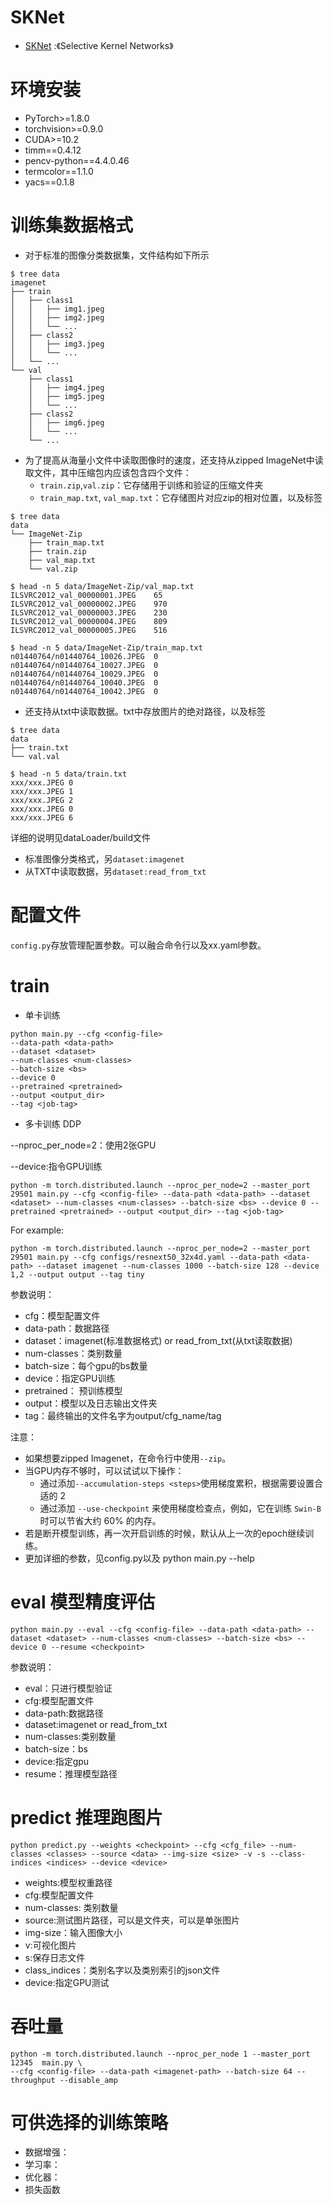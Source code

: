 # SKNet
- [SKNet](https://arxiv.org/pdf/1903.06586.pdf) :《Selective Kernel Networks》

# 环境安装
- PyTorch>=1.8.0
- torchvision>=0.9.0
- CUDA>=10.2
- timm==0.4.12
- pencv-python==4.4.0.46
- termcolor==1.1.0
- yacs==0.1.8


# 训练集数据格式
- 对于标准的图像分类数据集，文件结构如下所示
```
$ tree data
imagenet
├── train
│   ├── class1
│   │   ├── img1.jpeg
│   │   ├── img2.jpeg
│   │   └── ...
│   ├── class2
│   │   ├── img3.jpeg
│   │   └── ...
│   └── ...
└── val
    ├── class1
    │   ├── img4.jpeg
    │   ├── img5.jpeg
    │   └── ...
    ├── class2
    │   ├── img6.jpeg
    │   └── ...
    └── ...

```

- 为了提高从海量小文件中读取图像时的速度，还支持从zipped ImageNet中读取文件，其中压缩包内应该包含四个文件：
  - ```train.zip```,```val.zip```：它存储用于训练和验证的压缩文件夹
  - ```train_map.txt```, ```val_map.txt```：它存储图片对应zip的相对位置，以及标签
```
$ tree data
data
└── ImageNet-Zip
    ├── train_map.txt
    ├── train.zip
    ├── val_map.txt
    └── val.zip

$ head -n 5 data/ImageNet-Zip/val_map.txt
ILSVRC2012_val_00000001.JPEG	65
ILSVRC2012_val_00000002.JPEG	970
ILSVRC2012_val_00000003.JPEG	230
ILSVRC2012_val_00000004.JPEG	809
ILSVRC2012_val_00000005.JPEG	516

$ head -n 5 data/ImageNet-Zip/train_map.txt
n01440764/n01440764_10026.JPEG	0
n01440764/n01440764_10027.JPEG	0
n01440764/n01440764_10029.JPEG	0
n01440764/n01440764_10040.JPEG	0
n01440764/n01440764_10042.JPEG	0
```

- 还支持从txt中读取数据。txt中存放图片的绝对路径，以及标签
```
$ tree data
data
├── train.txt
└── val.val

$ head -n 5 data/train.txt
xxx/xxx.JPEG 0
xxx/xxx.JPEG 1
xxx/xxx.JPEG 2
xxx/xxx.JPEG 0
xxx/xxx.JPEG 6
```

详细的说明见dataLoader/build文件
- 标准图像分类格式，另```dataset:imagenet```
- 从TXT中读取数据，另```dataset:read_from_txt```

# 配置文件
```config.py```存放管理配置参数。可以融合命令行以及xx.yaml参数。

# train

- 单卡训练

```
python main.py --cfg <config-file>
--data-path <data-path>
--dataset <dataset>
--num-classes <num-classes>
--batch-size <bs>
--device 0
--pretrained <pretrained>
--output <output_dir>
--tag <job-tag>
```

- 多卡训练 DDP

--nproc_per_node=2：使用2张GPU

--device:指令GPU训练

```
python -m torch.distributed.launch --nproc_per_node=2 --master_port 29501 main.py --cfg <config-file> --data-path <data-path> --dataset <dataset> --num-classes <num-classes> --batch-size <bs> --device 0 --pretrained <pretrained> --output <output_dir> --tag <job-tag>
```

For example:
```
python -m torch.distributed.launch --nproc_per_node=2 --master_port 29501 main.py --cfg configs/resnext50_32x4d.yaml --data-path <data-path> --dataset imagenet --num-classes 1000 --batch-size 128 --device 1,2 --output output --tag tiny
```

参数说明：
- cfg：模型配置文件
- data-path：数据路径
- dataset：imagenet(标准数据格式) or read_from_txt(从txt读取数据)
- num-classes：类别数量
- batch-size：每个gpu的bs数量
- device：指定GPU训练
- pretrained： 预训练模型
- output：模型以及日志输出文件夹
- tag：最终输出的文件名字为output/cfg_name/tag

注意：
- 如果想要zipped Imagenet，在命令行中使用```--zip```。
- 当GPU内存不够时，可以试试以下操作：
  - 通过添加```--accumulation-steps <steps>```使用梯度累积，根据需要设置合适的<steps> 2
  - 通过添加 ```--use-checkpoint``` 来使用梯度检查点，例如，它在训练 ```Swin-B``` 时可以节省大约 60% 的内存。
- 若是断开模型训练，再一次开启训练的时候，默认从上一次的epoch继续训练。
- 更加详细的参数，见config.py以及 python main.py --help

# eval 模型精度评估

```
python main.py --eval --cfg <config-file> --data-path <data-path> --dataset <dataset> --num-classes <num-classes> --batch-size <bs> --device 0 --resume <checkpoint>
```

参数说明：
- eval：只进行模型验证
- cfg:模型配置文件
- data-path:数据路径
- dataset:imagenet or read_from_txt
- num-classes:类别数量
- batch-size：bs
- device:指定gpu
- resume：<checkpoint>推理模型路径


# predict 推理跑图片

```
python predict.py --weights <checkpoint> --cfg <cfg_file> --num-classes <classes> --source <data> --img-size <size> -v -s --class-indices <indices> --device <device>
```

- weights:模型权重路径
- cfg:模型配置文件
- num-classes: 类别数量
- source:测试图片路径，可以是文件夹，可以是单张图片
- img-size：输入图像大小
- v:可视化图片
- s:保存日志文件
- class_indices：类别名字以及类别索引的json文件
- device:指定GPU测试

# 吞吐量
```
python -m torch.distributed.launch --nproc_per_node 1 --master_port 12345  main.py \
--cfg <config-file> --data-path <imagenet-path> --batch-size 64 --throughput --disable_amp
```

# 可供选择的训练策略
- 数据增强：
- 学习率：
- 优化器：
- 损失函数

